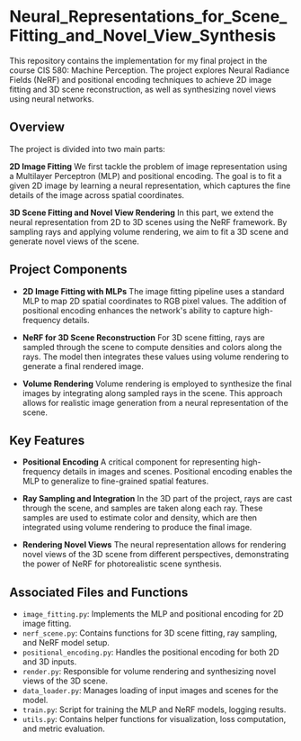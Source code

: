 # Neural_Representations_for_Scene_Fitting_and_Novel_View_Synthesis
This repository contains the implementation for my final project in the course CIS 580: Machine Perception. The project explores Neural Radiance Fields (NeRF) and positional encoding techniques to achieve 2D image fitting and 3D scene reconstruction, as well as synthesizing novel views using neural networks.

## Overview
The project is divided into two main parts:

**2D Image Fitting**
We first tackle the problem of image representation using a Multilayer Perceptron (MLP) and positional encoding. The goal is to fit a given 2D image by learning a neural representation, which captures the fine details of the image across spatial coordinates.

**3D Scene Fitting and Novel View Rendering**
In this part, we extend the neural representation from 2D to 3D scenes using the NeRF framework. By sampling rays and applying volume rendering, we aim to fit a 3D scene and generate novel views of the scene.

## Project Components

- **2D Image Fitting with MLPs**
The image fitting pipeline uses a standard MLP to map 2D spatial coordinates to RGB pixel values. The addition of positional encoding enhances the network's ability to capture high-frequency details.

- **NeRF for 3D Scene Reconstruction**
For 3D scene fitting, rays are sampled through the scene to compute densities and colors along the rays. The model then integrates these values using volume rendering to generate a final rendered image.

- **Volume Rendering**
Volume rendering is employed to synthesize the final images by integrating along sampled rays in the scene. This approach allows for realistic image generation from a neural representation of the scene.

## Key Features
- **Positional Encoding**
A critical component for representing high-frequency details in images and scenes. Positional encoding enables the MLP to generalize to fine-grained spatial features.

- **Ray Sampling and Integration**
In the 3D part of the project, rays are cast through the scene, and samples are taken along each ray. These samples are used to estimate color and density, which are then integrated using volume rendering to produce the final image.

- **Rendering Novel Views**
The neural representation allows for rendering novel views of the 3D scene from different perspectives, demonstrating the power of NeRF for photorealistic scene synthesis.

## Associated Files and Functions
- `image_fitting.py`: Implements the MLP and positional encoding for 2D image fitting.
- `nerf_scene.py`: Contains functions for 3D scene fitting, ray sampling, and NeRF model setup.
- `positional_encoding.py`: Handles the positional encoding for both 2D and 3D inputs.
- `render.py`: Responsible for volume rendering and synthesizing novel views of the 3D scene.
- `data_loader.py`: Manages loading of input images and scenes for the model.
- `train.py`: Script for training the MLP and NeRF models, logging results.
- `utils.py`: Contains helper functions for visualization, loss computation, and metric evaluation.

